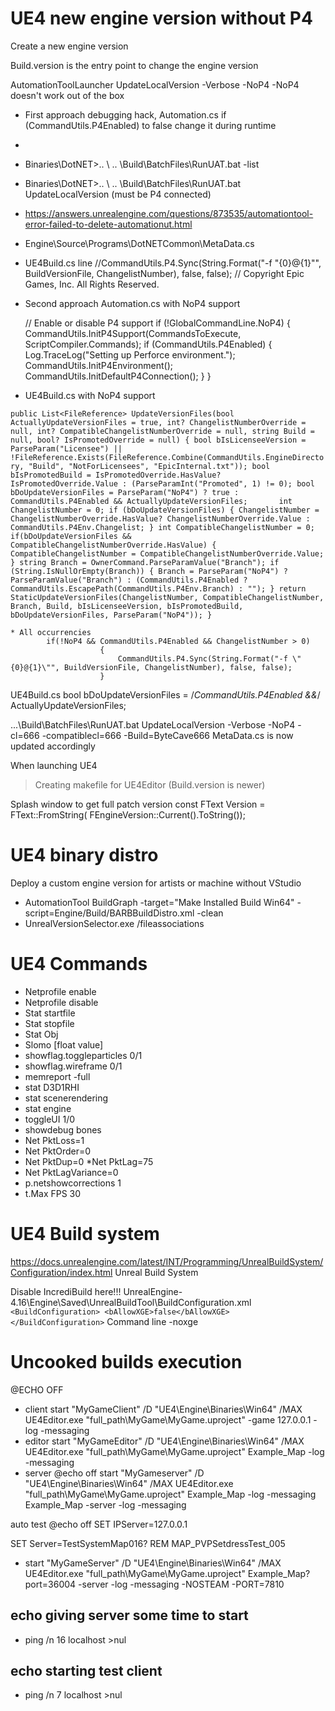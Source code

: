 # UE4 new engine version without P4
Create a new engine version

Build.version is the entry point to change the engine version

AutomationToolLauncher UpdateLocalVersion -Verbose -NoP4
-NoP4 doesn't work out of the box

* First approach debugging hack, Automation.cs if (CommandUtils.P4Enabled) to false change it during runtime
* 
* Binaries\DotNET>.. \ .. \Build\BatchFiles\RunUAT.bat -list 
* Binaries\DotNET>.. \ .. \Build\BatchFiles\RunUAT.bat UpdateLocalVersion (must be P4 connected)
* https://answers.unrealengine.com/questions/873535/automationtool-error-failed-to-delete-automationut.html
* Engine\Source\Programs\DotNETCommon\MetaData.cs
* UE4Build.cs line //CommandUtils.P4.Sync(String.Format("-f \"{0}@{1}\"", BuildVersionFile, ChangelistNumber), false, false);
// Copyright Epic Games, Inc. All Rights Reserved.


* Second approach Automation.cs with NoP4 support

	// Enable or disable P4 support
			if (!GlobalCommandLine.NoP4)
			{
				CommandUtils.InitP4Support(CommandsToExecute, ScriptCompiler.Commands);
				if (CommandUtils.P4Enabled)
				{
					Log.TraceLog("Setting up Perforce environment.");
					CommandUtils.InitP4Environment();
					CommandUtils.InitDefaultP4Connection();
				}
			}
			
* UE4Build.cs with NoP4 support

`public List<FileReference> UpdateVersionFiles(bool ActuallyUpdateVersionFiles = true, int? ChangelistNumberOverride = null, int? CompatibleChangelistNumberOverride = null, string Build = null, bool? IsPromotedOverride = null)
		{
			bool bIsLicenseeVersion = ParseParam("Licensee") || !FileReference.Exists(FileReference.Combine(CommandUtils.EngineDirectory, "Build", "NotForLicensees", "EpicInternal.txt"));
			bool bIsPromotedBuild = IsPromotedOverride.HasValue? IsPromotedOverride.Value : (ParseParamInt("Promoted", 1) != 0);
			bool bDoUpdateVersionFiles = ParseParam("NoP4") ? true : CommandUtils.P4Enabled && ActuallyUpdateVersionFiles;		
			int ChangelistNumber = 0;
			if (bDoUpdateVersionFiles)
			{
				ChangelistNumber = ChangelistNumberOverride.HasValue? ChangelistNumberOverride.Value : CommandUtils.P4Env.Changelist;
			}
			int CompatibleChangelistNumber = 0;
			if(bDoUpdateVersionFiles && CompatibleChangelistNumberOverride.HasValue)
			{
				CompatibleChangelistNumber = CompatibleChangelistNumberOverride.Value;
			}
			string Branch = OwnerCommand.ParseParamValue("Branch");
			if (String.IsNullOrEmpty(Branch))
			{
				Branch = ParseParam("NoP4") ? ParseParamValue("Branch") : (CommandUtils.P4Enabled ? CommandUtils.EscapePath(CommandUtils.P4Env.Branch) : "");
			}
			return StaticUpdateVersionFiles(ChangelistNumber, CompatibleChangelistNumber, Branch, Build, bIsLicenseeVersion, bIsPromotedBuild, bDoUpdateVersionFiles, ParseParam("NoP4"));
		}`
	
		
		
	* All occurrencies
			if(!NoP4 && CommandUtils.P4Enabled && ChangelistNumber > 0)
						{
							CommandUtils.P4.Sync(String.Format("-f \"{0}@{1}\"", BuildVersionFile, ChangelistNumber), false, false);
						}

UE4Build.cs
bool bDoUpdateVersionFiles = /*CommandUtils.P4Enabled &&*/ ActuallyUpdateVersionFiles;		


.\..\Build\BatchFiles\RunUAT.bat UpdateLocalVersion -Verbose -NoP4 -cl=666 -compatiblecl=666 -Build=ByteCave666
MetaData.cs is now updated accordingly

When launching UE4

>Creating makefile for UE4Editor (Build.version is newer)

Splash window 
to get full patch version
const FText Version = FText::FromString( FEngineVersion::Current().ToString()); 

# UE4 binary distro
Deploy a custom engine version for artists or machine without VStudio
* AutomationTool BuildGraph -target="Make Installed Build Win64" -script=Engine/Build/BARBBuildDistro.xml -clean
* UnrealVersionSelector.exe /fileassociations

# UE4 Commands
* Netprofile enable
* Netprofile disable
* Stat startfile
* Stat stopfile
* Stat Obj
* Slomo [float value]
* showflag.toggleparticles 0/1
* showflag.wireframe 0/1
* memreport -full
* stat D3D1RHI
* stat scenerendering
* stat engine
* toggleUI 1/0
* showdebug bones
* Net PktLoss=1
* Net PktOrder=0
* Net PktDup=0
*Net PktLag=75
* Net PktLagVariance=0
* p.netshowcorrections 1
* t.Max FPS 30

# UE4 Build system
https://docs.unrealengine.com/latest/INT/Programming/UnrealBuildSystem/Configuration/index.html Unreal Build System


Disable IncrediBuild here!!!
UnrealEngine-4.16\Engine\Saved\UnrealBuildTool\BuildConfiguration.xml
     ```<BuildConfiguration>
         <bAllowXGE>false</bAllowXGE>
     </BuildConfiguration>```
Command line -noxge


# Uncooked builds execution
@ECHO OFF
* client
start "MyGameClient" /D "UE4\Engine\Binaries\Win64" /MAX UE4Editor.exe  "full_path\MyGame\MyGame.uproject" -game 127.0.0.1 -log -messaging
* editor
start "MyGameEditor" /D "UE4\Engine\Binaries\Win64" /MAX UE4Editor.exe  "full_path\MyGame\MyGame.uproject" Example_Map -log -messaging
* server
@echo off
start "MyGameserver" /D "UE4\Engine\Binaries\Win64" /MAX UE4Editor.exe  "full_path\MyGame\MyGame.uproject" Example_Map -log -messaging Example_Map -server -log -messaging

auto test
@echo off
SET IPServer=127.0.0.1

SET Server=TestSystemMap016?
REM MAP_PVPSetdressTest_005

* start "MyGameServer" /D "UE4\Engine\Binaries\Win64" /MAX UE4Editor.exe  "full_path\MyGame\MyGame.uproject" Example_Map?port=36004 -server -log -messaging -NOSTEAM -PORT=7810

## echo giving server some time to start

* ping /n 16 localhost >nul

## echo starting test client

* ping /n 7 localhost >nul


